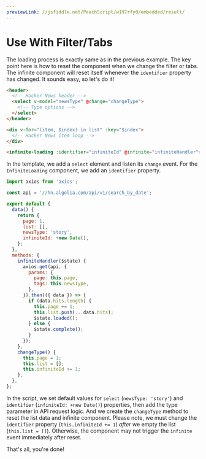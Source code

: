 ```yaml
---
previewLink: //jsfiddle.net/PeachScript/w197rfy0/embedded/result/
---
```


# Use With Filter/Tabs

The loading process is exactly same as in the previous example. The key point here is how to reset the component when we change the filter or tabs. The infinite component will reset itself whenever the `identifier` property has changed. It sounds easy, so let's do it!

``` html {12}
<header>
  <!-- Hacker News header -->
  <select v-model="newsType" @change="changeType">
    <!-- Type options -->
  </select>
</header>

<div v-for="(item, $index) in list" :key="$index">
  <!-- Hacker News item loop -->
</div>

<infinite-loading :identifier="infiniteId" @infinite="infiniteHandler"></infinite-loading>
```

In the template, we add a `select` element and listen its `change` event. For the `InfiniteLoading` component, we add an `identifier` property.

``` js {10,11,19,31,32,33,34,35}
import axios from 'axios';

const api = '//hn.algolia.com/api/v1/search_by_date';

export default {
  data() {
    return {
      page: 1,
      list: [],
      newsType: 'story',
      infiniteId: +new Date(),
    };
  },
  methods: {
    infiniteHandler($state) {
      axios.get(api, {
        params: {
          page: this.page,
          tags: this.newsType,
        },
      }).then(({ data }) => {
        if (data.hits.length) {
          this.page += 1;
          this.list.push(...data.hits);
          $state.loaded();
        } else {
          $state.complete();
        }
      });
    },
    changeType() {
      this.page = 1;
      this.list = [];
      this.infiniteId += 1;
    },
  },
};
```

In the script, we set default values for `select` (`newsType: 'story'`) and `identifier` (`infiniteId: +new Date()`) properties, then add the type parameter in API request logic. And we create the `changeType` method to reset the list data and infinite component. Please note, we must change the `identifier` property (`this.infiniteId += 1`) *after* we empty the list (`this.list = []`). Otherwise, the component may not trigger the `infinite` event immediately after reset.

That's all, you're done!

